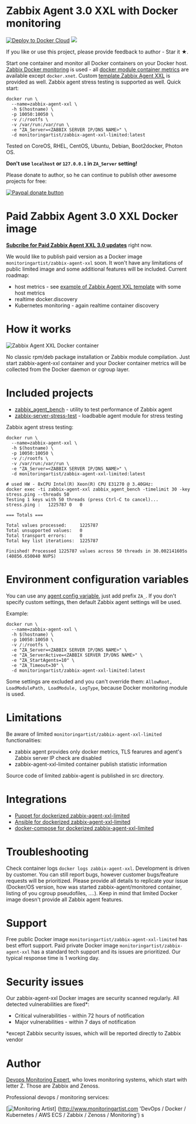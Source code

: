 # Zabbix Agent 3.0 XXL with Docker monitoring

[![Deploy to Docker Cloud](https://files.cloud.docker.com/images/deploy-to-dockercloud.svg)](https://cloud.docker.com/stack/deploy/?repo=https://github.com/monitoringartist/zabbix-agent-xxl) [![](https://badge.imagelayers.io/monitoringartist/zabbix-agent-xxl-limited:latest.svg)](https://imagelayers.io/?images=monitoringartist/zabbix-agent-xxl-limited:latest)

If you like or use this project, please provide feedback to author - Star it ★.

Start one container and monitor all Docker containers on your Docker host. [Zabbix Docker monitoring](https://github.com/monitoringartist/zabbix-docker-monitoring) is used - all [docker module container metrics](https://github.com/monitoringartist/Zabbix-Docker-Monitoring) are available except `docker.xnet`. Custom [template Zabbix Agent XXL](https://github.com/monitoringartist/zabbix-agent-xxl/tree/master/template) is provided as well. Zabbix agent stress testing is supported as well. Quick start:

```
docker run \
  --name=zabbix-agent-xxl \
  -h $(hostname) \
  -p 10050:10050 \
  -v /:/rootfs \
  -v /var/run:/var/run \
  -e "ZA_Server=<ZABBIX SERVER IP/DNS NAME>" \
  -d monitoringartist/zabbix-agent-xxl-limited:latest
```

Tested on CoreOS, RHEL, CentOS, Ubuntu, Debian, Boot2docker, Photon OS.

**Don't use `localhost` or `127.0.0.1` in `ZA_Server` setting!**

Please donate to author, so he can continue to publish other awesome projects 
for free:

[![Paypal donate button](http://jangaraj.com/img/github-donate-button02.png)](https://www.paypal.com/cgi-bin/webscr?cmd=_s-xclick&hosted_button_id=8LB6J222WRUZ4)

# Paid Zabbix Agent 3.0 XXL Docker image

**[Subcribe for Paid Zabbix Agent XXL 3.0 updates](https://docs.google.com/forms/d/15TAGdkusa2r1TNVxf0ZeZtYaCCXPiubao1IYSbg1Z3Y/viewform)** right now.

We would like to publish paid version as a Docker image `monitoringartist/zabbix-agent-xxl` soon. It won't have any limitations of public limited image and some additional features will be included. Current roadmap:

- host metrics - see [example of Zabbix Agent XXL template](https://raw.githubusercontent.com/monitoringartist/zabbix-agent-xxl/master/doc/Template-Zabbix-Agent-XXL.png) with some host metrics 
- realtime docker.discovery
- Kubernetes monitoring - again realtime container discovery  

# How it works

![Zabbix Agent XXL Docker container](https://raw.githubusercontent.com/monitoringartist/zabbix-agent-xxl/master/doc/zabbix-agent-xxl-schema.png) 

No classic rpm/deb package installation or Zabbix module compilation. Just start
zabbix-agent-xxl container and your Docker container metrics will be collected
from the Docker daemon or cgroup layer.

# Included projects
 
 * [zabbix_agent_bench](https://github.com/cavaliercoder/zabbix_agent_bench) - utility to test performance of Zabbix agent
 * [zabbix-server-stress-test](https://github.com/monitoringartist/zabbix-server-stress-test) - loadbable agent module for stress testing

Zabbix agent stress testing:

```
docker run \
  --name=zabbix-agent-xxl \
  -h $(hostname) \
  -p 10050:10050 \
  -v /:/rootfs \
  -v /var/run:/var/run \  
  -e "ZA_Server=<ZABBIX SERVER IP/DNS NAME>" \
  -d monitoringartist/zabbix-agent-xxl-limited:latest
  
# used HW - 8xCPU Intel(R) Xeon(R) CPU E31270 @ 3.40GHz:
docker exec -ti zabbix-agent-xxl zabbix_agent_bench -timelimit 30 -key stress.ping --threads 50
Testing 1 keys with 50 threads (press Ctrl-C to cancel)...
stress.ping :	1225787	0	0

=== Totals ===

Total values processed:		1225787
Total unsupported values:	0
Total transport errors:		0
Total key list iterations:	1225787

Finished! Processed 1225787 values across 50 threads in 30.002141605s (40856.650040 NVPS)
```

# Environment configuration variables

You can use any [agent config variable](https://www.zabbix.com/documentation/3.0/manual/appendix/config/zabbix_agentd), just add prefix `ZA_`.
If you don't specify custom settings, then default Zabbix agent settings will be used.

Example:

```
docker run \
  --name=zabbix-agent-xxl \
  -h $(hostname) \
  -p 10050:10050 \
  -v /:/rootfs \
  -e "ZA_Server=<ZABBIX SERVER IP/DNS NAME>" \
  -e "ZA_ServerActive=<ZABBIX SERVER IP/DNS NAME>" \
  -e "ZA_StartAgents=10" \
  -e "ZA_Timeout=30" \
  -d monitoringartist/zabbix-agent-xxl-limited:latest
```

Some settings are excluded and you can't override them: `AllowRoot, LoadModulePath, LoadModule, LogType`, because Docker monitoring module is used. 

# Limitations

Be aware of limited `monitoringartist/zabbix-agent-xxl-limited` functionalities:

- zabbix agent provides only docker metrics, TLS fearures and agent's Zabbix server IP check are disabled
- zabbix-agent-xxl-limited container publish statistic information

Source code of limited zabbix-agent is published in src directory.

# Integrations

* [Puppet for dockerized zabbix-agent-xxl-limited](https://github.com/monitoringartist/zabbix-agent-xxl/blob/master/puppet.md)
* [Ansible for dockerized zabbix-agent-xxl-limited](https://github.com/monitoringartist/zabbix-agent-xxl/blob/master/ansible.md)
* [docker-compose for dockerized zabbix-agent-xxl-limited](https://github.com/monitoringartist/zabbix-agent-xxl/blob/master/docker-compose.yml)

# Troubleshooting

Check container logs `docker logs zabbix-agent-xxl`. Development is driven by customer. You can still report bugs, however customer bugs/feature requests will be prioritized. Please provide all details to replicate your issue (Docker/OS version, how was started zabbix-agent/monitored container, listing of you cgroup pseudofiles, ....). Keep in mind that limited Docker image doesn't provide all Zabbix agent features.

# Support

Free public Docker image `monitoringartist/zabbix-agent-xxl-limited` has best effort support. Paid private Docker image `monitoringartist/zabbix-agent-xxl` has a standard tech support and its issues are prioritized. Our typical response time is 1 working day.

# Security issues

Our zabbix-agent-xxl Docker images are security scanned regularly. All detected vulnerabilities are fixed*:

* Critical vulnerabilities - within 72 hours of notification
* Major vulnerabilities - within 7 days of notification
 
\*except Zabbix security issues, which will be reported directly to Zabbix vendor

# Author

[Devops Monitoring Expert](http://www.jangaraj.com 'DevOps / Docker / Kubernetes / AWS ECS / Zabbix / Zenoss / Monitoring'),
who loves monitoring systems, which start with letter Z. Those are Zabbix and Zenoss.

Professional devops / monitoring services:

[![Monitoring Artist](http://monitoringartist.com/img/github-monitoring-artist-logo.jpg)]
(http://www.monitoringartist.com 'DevOps / Docker / Kubernetes / AWS ECS / Zabbix / Zenoss / Monitoring')
s